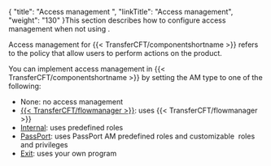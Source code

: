 {
    "title": "Access management ",
    "linkTitle": "Access management",
    "weight": "130"
}This section describes how to configure access management when not using .

Access management for {{< TransferCFT/componentshortname  >}} refers to the policy that allow users to perform actions on the product.

You can implement access management in {{< TransferCFT/componentshortname  >}} by setting the AM type to one of the following:

- None: no access management
- [{{< TransferCFT/flowmanager >}}](fm_access_management): uses {{< TransferCFT/flowmanager >}}
- [Internal](uconf_internal_am): uses predefined roles
- [PassPort](about_passport_am): uses PassPort AM predefined roles and customizable  roles and privileges
- [Exit](am_exits): uses your own program
